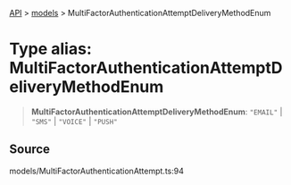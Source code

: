 [API](../../index.md) > [models](../index.md) > MultiFactorAuthenticationAttemptDeliveryMethodEnum

# Type alias: MultiFactorAuthenticationAttemptDeliveryMethodEnum

> **MultiFactorAuthenticationAttemptDeliveryMethodEnum**: `"EMAIL"` \| `"SMS"` \| `"VOICE"` \| `"PUSH"`

## Source

models/MultiFactorAuthenticationAttempt.ts:94
